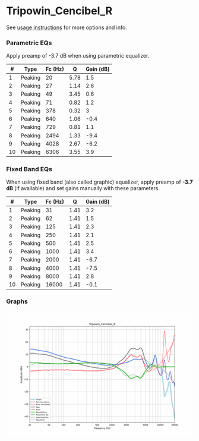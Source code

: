 # Tripowin_Cencibel_R
See [usage instructions](https://github.com/jaakkopasanen/AutoEq#usage) for more options and info.

### Parametric EQs
Apply preamp of -3.7 dB when using parametric equalizer.

|   # | Type    |   Fc (Hz) |    Q |   Gain (dB) |
|-----|---------|-----------|------|-------------|
|   1 | Peaking |        20 | 5.78 |         1.5 |
|   2 | Peaking |        27 | 1.14 |         2.6 |
|   3 | Peaking |        49 | 3.45 |         0.6 |
|   4 | Peaking |        71 | 0.82 |         1.2 |
|   5 | Peaking |       378 | 0.32 |         3   |
|   6 | Peaking |       640 | 1.06 |        -0.4 |
|   7 | Peaking |       729 | 0.81 |         1.1 |
|   8 | Peaking |      2494 | 1.33 |        -9.4 |
|   9 | Peaking |      4028 | 2.67 |        -6.2 |
|  10 | Peaking |      6306 | 3.55 |         3.9 |

### Fixed Band EQs
When using fixed band (also called graphic) equalizer, apply preamp of **-3.7 dB** (if available) and set gains manually with these parameters.

|   # | Type    |   Fc (Hz) |    Q |   Gain (dB) |
|-----|---------|-----------|------|-------------|
|   1 | Peaking |        31 | 1.41 |         3.2 |
|   2 | Peaking |        62 | 1.41 |         1.5 |
|   3 | Peaking |       125 | 1.41 |         2.3 |
|   4 | Peaking |       250 | 1.41 |         2.1 |
|   5 | Peaking |       500 | 1.41 |         2.5 |
|   6 | Peaking |      1000 | 1.41 |         3.4 |
|   7 | Peaking |      2000 | 1.41 |        -6.7 |
|   8 | Peaking |      4000 | 1.41 |        -7.5 |
|   9 | Peaking |      8000 | 1.41 |         2.8 |
|  10 | Peaking |     16000 | 1.41 |        -0.1 |

### Graphs
![](./Tripowin_Cencibel_R.png)
